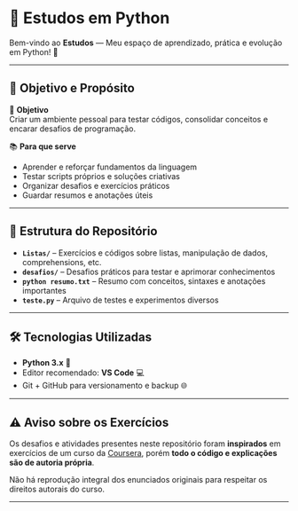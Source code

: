 # 🐍 Estudos em Python

Bem-vindo ao **Estudos** — Meu espaço de aprendizado, prática e evolução em Python! 🚀

---

## 🎯 Objetivo e Propósito

:dart: **Objetivo**  
Criar um ambiente pessoal para testar códigos, consolidar conceitos e encarar desafios de programação.  

:books: **Para que serve**  
- Aprender e reforçar fundamentos da linguagem  
- Testar scripts próprios e soluções criativas  
- Organizar desafios e exercícios práticos  
- Guardar resumos e anotações úteis  

---

## 📂 Estrutura do Repositório

- **`Listas/`** – Exercícios e códigos sobre listas, manipulação de dados, comprehensions, etc.  
- **`desafios/`** – Desafios práticos para testar e aprimorar conhecimentos  
- **`python resumo.txt`** – Resumo com conceitos, sintaxes e anotações importantes  
- **`teste.py`** – Arquivo de testes e experimentos diversos  

---

## 🛠 Tecnologias Utilizadas

- **Python 3.x** 🐍  
- Editor recomendado: **VS Code** 💻  
- Git + GitHub para versionamento e backup 🌐  

---

## ⚠️ Aviso sobre os Exercícios

Os desafios e atividades presentes neste repositório foram **inspirados** em exercícios de um curso da [Coursera](https://www.coursera.org/), porém **todo o código e explicações são de autoria própria**.

Não há reprodução integral dos enunciados originais para respeitar os direitos autorais do curso.

---

